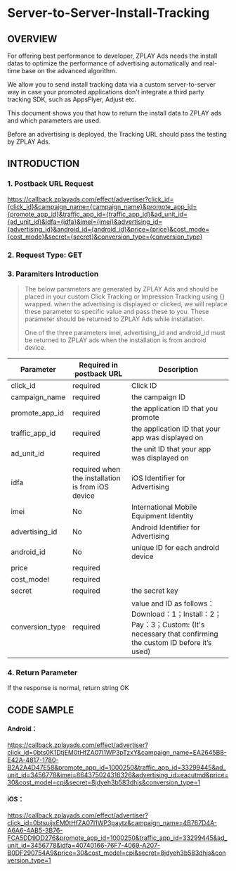 # Server-to-Server-Install-Tracking
## OVERVIEW
For offering best performance to developer, ZPLAY Ads needs the install datas to optimize the performance of advertising automatically and real-time base on the advanced algorithm.

We allow you to send install tracking data via a custom server-to-server way in case your promoted applications don't integrate a third party tracking SDK, such as AppsFlyer, Adjust etc. 

This document shows you that how to return the install data to ZPLAY ads and which parameters are used.

Before an advertising is deployed, the Tracking URL should pass the testing by ZPLAY Ads.

## INTRODUCTION
### 1. Postback URL Request
https://callback.zplayads.com/effect/advertiser?click_id={click_id}&campaign_name={campaign_name}&promote_app_id={promote_app_id}&traffic_app_id={traffic_app_id}&ad_unit_id={ad_unit_id}&idfa={idfa}&imei={imei}&advertising_id={advertising_id}&android_id={android_id}&price={price}&cost_mode={cost_mode}&secret={secret}&conversion_type={conversion_type}

### 2. Request Type: GET

### 3. Paramiters Introduction 
> The below parameters are generated by ZPLAY Ads and should be placed in your custom Click Tracking or Impression Tracking using {} wrapped. when the advertising is displayed or clicked, we will replace these parameter to specific value and pass these to you. These parameter should be returned to ZPLAY Ads while installation.
> 
> One of the three parameters imei, advertising_id and android_id must be returned to ZPLAY ads when the installation is from android device.

|Parameter|Required in postback URL|Description|
|------|---|----|
|click_id|required|Click ID|
|campaign_name|required|the campaign ID|
|promote_app_id|required|the application ID that you promote|
|traffic_app_id|required|the application ID that your app was displayed on|
|ad_unit_id|required|the unit ID that your app was displayed on|
|idfa|required when the installation is from iOS device|iOS Identifier for Advertising|
|imei|No|International Mobile Equipment Identity|
|advertising_id|No|Android Identifier for Advertising|
|android_id|No|unique ID for each android device|
|price|required||
|cost_model|required||
|secret|required|the secret key|
|conversion_type|required|value and ID as follows：Download：1；Install：2；Pay：3；Custom: (It's necessary that confirming the custom ID before it’s used)|




### 4. Return Parameter
If the response is normal, return string OK

## CODE SAMPLE
#### Android：
https://callback.zplayads.com/effect/advertiser?click_id=0bts0K1DtjEM0tHfZA07I1WP3pTzxY&campaign_name=EA2645B8-E42A-4817-1780-B2A2A4D47E58&promote_app_id=1000250&traffic_app_id=33299445&ad_unit_id=3456778&imei=864375024316326&advertising_id=eacutmd&price=30&cost_model=cpi&secret=8jdyeh3b583dhjs&conversion_type=1

#### iOS：
https://callback.zplayads.com/effect/advertiser?click_id=0btsuijxEM0tHfZA07I1WP3paytz&campaign_name=4B767D4A-A6A6-4AB5-3B76-FCA5DD9DD276&promote_app_id=1000250&traffic_app_id=33299445&ad_unit_id=3456778&idfa=40740166-76F7-4069-A207-B0DF290754A9&price=30&cost_model=cpi&secret=8jdyeh3b583dhjs&conversion_type=1
